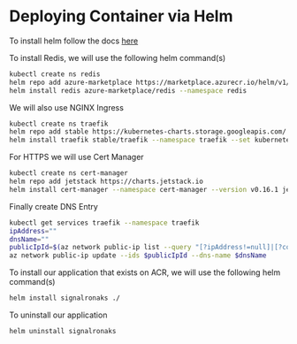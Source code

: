 # Deploying Container via Helm

To install helm follow the docs [here](https://helm.sh/docs/intro/install/)

To install Redis, we will use the following helm command(s)

``` bash
kubectl create ns redis
helm repo add azure-marketplace https://marketplace.azurecr.io/helm/v1/repo
helm install redis azure-marketplace/redis --namespace redis
```

We will also use NGINX Ingress

``` bash
kubectl create ns traefik
helm repo add stable https://kubernetes-charts.storage.googleapis.com/
helm install traefik stable/traefik --namespace traefik --set kubernetes.ingressClass=traefik --set rbac.enabled=true --set kubernetes.ingressEndpoint.useDefaultPublishedService=true --set ssl.enabled=true --set ssl.enforced=true --set ssl.permanentRedirect=true --version 1.85.0
```

For HTTPS we will use Cert Manager

``` bash
kubectl create ns cert-manager
helm repo add jetstack https://charts.jetstack.io
helm install cert-manager --namespace cert-manager --version v0.16.1 jetstack/cert-manager --set installCRDs=true --set ingressShim.defaultIssuerName=letsencrypt --set ingressShim.defaultIssuerKind=ClusterIssuer
```

Finally create DNS Entry

``` bash
kubectl get services traefik --namespace traefik
ipAddress=""
dnsName=""
publicIpId=$(az network public-ip list --query "[?ipAddress!=null]|[?contains(ipAddress, '$ipAddress')].[id]" --output tsv)
az network public-ip update --ids $publicIpId --dns-name $dnsName
```

To install our application that exists on ACR, we will use the following helm command(s)

``` bash
helm install signalronaks ./
```

To uninstall our application

``` bash
helm uninstall signalronaks
```
